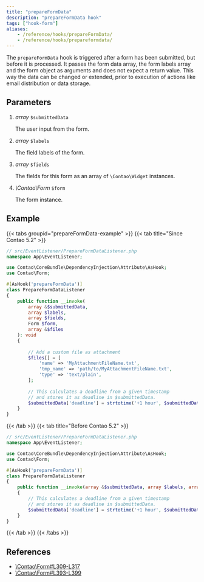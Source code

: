 ```yaml
---
title: "prepareFormData"
description: "prepareFormData hook"
tags: ["hook-form"]
aliases:
    - /reference/hooks/prepareFormData/
    - /reference/hooks/prepareformdata/
---
```



The `prepareFormData` hook is triggered after a form has been submitted, but
before it is processed. It passes the form data array, the form labels array
and the form object as arguments and does not expect a return value. This way
the data can be changed or extended, prior to execution of actions like email
distribution or data storage.


## Parameters

1. *array* `$submittedData`

    The user input from the form.

2. *array* `$labels`

    The field labels of the form.

3. *array* `$fields`

    The fields for this form as an array of `\Contao\Widget` instances.

3. *\Contao\Form* `$form`

    The form instance.


## Example
{{< tabs groupid="prepareFormData-example" >}}
{{< tab title="Since Contao 5.2" >}}
```php
// src/EventListener/PrepareFormDataListener.php
namespace App\EventListener;

use Contao\CoreBundle\DependencyInjection\Attribute\AsHook;
use Contao\Form;

#[AsHook('prepareFormData')]
class PrepareFormDataListener
{
    public function __invoke(
        array &$submittedData, 
        array $labels, 
        array $fields, 
        Form $form, 
        array &$files
    ): void
    {
        
        // Add a custom file as attachment
        $files[] = [
            'name' => 'MyAttachmentFileName.txt',
            'tmp_name' => 'path/to/MyAttachmentFileName.txt',
            'type' => 'text/plain',
        ];
    
        // This calculates a deadline from a given timestamp
        // and stores it as deadline in $submittedData.
        $submittedData['deadline'] = strtotime('+1 hour', $submittedData['tstamp']);
    }
}
```
{{< /tab >}}
{{< tab title="Before Contao 5.2" >}}
```php
// src/EventListener/PrepareFormDataListener.php
namespace App\EventListener;

use Contao\CoreBundle\DependencyInjection\Attribute\AsHook;
use Contao\Form;

#[AsHook('prepareFormData')]
class PrepareFormDataListener
{
    public function __invoke(array &$submittedData, array $labels, array $fields, Form $form): void
    {
        // This calculates a deadline from a given timestamp
        // and stores it as deadline in $submittedData.
        $submittedData['deadline'] = strtotime('+1 hour', $submittedData['tstamp']);
    }
}
```
{{< /tab >}}
{{< /tabs >}}




## References

* [\Contao\Form#L309-L317](https://github.com/contao/contao/blob/4.9.13/core-bundle/src/Resources/contao/forms/Form.php#L309-L317)
* [\Contao\Form#L393-L399](https://github.com/contao/contao/blob/5.2.7/core-bundle/contao/forms/Form.php#L393-L399)
